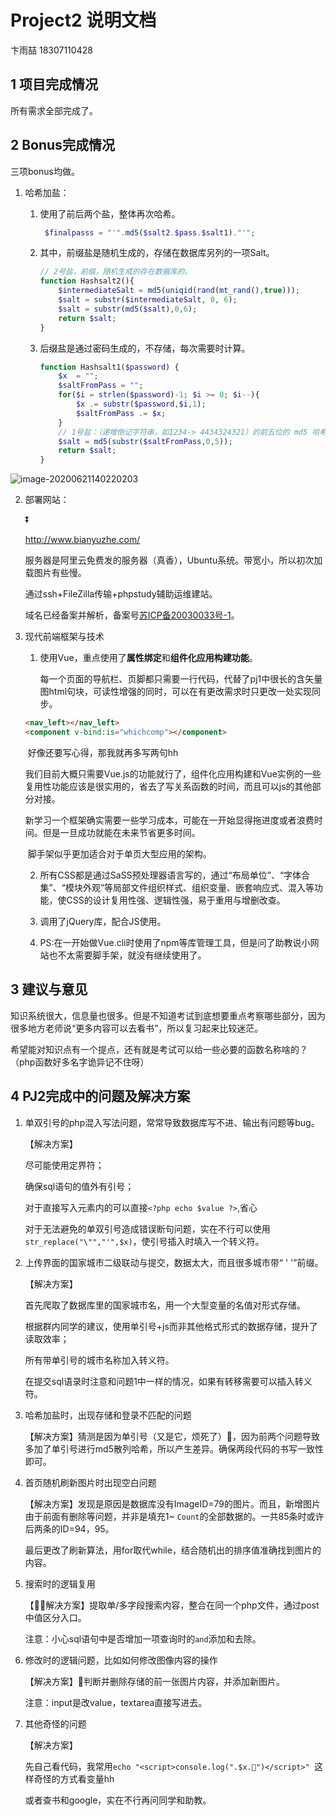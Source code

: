 # Project2 说明文档

卞雨喆 18307110428

## 1 项目完成情况

所有需求全部完成了。

## 2 Bonus完成情况

三项bonus均做。

1. 哈希加盐：

	1. 使用了前后两个盐，整体再次哈希。

		```php
		 $finalpasss = "'".md5($salt2.$pass.$salt1)."'";
		```

	2. 其中，前缀盐是随机生成的，存储在数据库另列的一项Salt。

		```php
		// 2号盐，前缀，随机生成的存在数据库的。
		function Hashsalt2(){
		    $intermediateSalt = md5(uniqid(rand(mt_rand(),true)));
		    $salt = substr($intermediateSalt, 0, 6);
		    $salt = substr(md5($salt),0,6);
		    return $salt;
		}
		```

	2. 后缀盐是通过密码生成的，不存储，每次需要时计算。

		```php
		function Hashsalt1($password) {
		    $x  = "";
		    $saltFromPass = "";
		    for($i = strlen($password)-1; $i >= 0; $i--){
		        $x .= substr($password,$i,1);
		        $saltFromPass .= $x;
		    }
		    // 1号盐：（递增倒记字符串，如1234-> 4434324321）的前五位的 md5 哈希
		    $salt = md5(substr($saltFromPass,0,5));
		    return $salt;
		}
		```

![image-20200621140220203](https://gitee.com/YuzheBian/assets/raw/master/img/image-20200621140220203.png)



2. 部署网站：

	⏬

	http://www.bianyuzhe.com/

	服务器是阿里云免费发的服务器（真香），Ubuntu系统。带宽小，所以初次加载图片有些慢。

	通过ssh+FileZilla传输+phpstudy辅助运维建站。

	域名已经备案并解析，备案号<u>苏ICP备20030033号-1</u>。



3. 现代前端框架与技术
	1. 使用Vue，重点使用了**属性绑定**和**组件化应用构建功能**。

		每一个页面的导航栏、页脚都只需要一行代码，代替了pj1中很长的含矢量图html句块，可读性增强的同时，可以在有更改需求时只更改一处实现同步。

	```html
	<nav_left></nav_left>
	<component v-bind:is="whichcomp"></component>
	```

	​		 好像还要写心得，那我就再多写两句hh

	​		我们目前大概只需要Vue.js的功能就行了，组件化应用构建和Vue实例的一些复用性功能应该是很实用的，省去了写关系函数的时间，而且可以js的其他部分对接。

	​	    新学习一个框架确实需要一些学习成本，可能在一开始显得拖进度或者浪费时间。但是一旦成功就能在未来节省更多时间。

	​		脚手架似乎更加适合对于单页大型应用的架构。

	2. 所有CSS都是通过SaSS预处理器语言写的，通过“布局单位”、“字体合集”、“模块外观”等局部文件组织样式、组织变量、嵌套响应式、混入等功能，使CSS的设计复用性强、逻辑性强，易于重用与增删改查。

	3. 调用了jQuery库，配合JS使用。
	4. PS:在一开始做Vue.cli时使用了npm等库管理工具，但是问了助教说小网站也不太需要脚手架，就没有继续使用了。



## 3 建议与意见

知识系统很大，信息量也很多。但是不知道考试到底想要重点考察哪些部分，因为很多地方老师说“更多内容可以去看书”，所以复习起来比较迷茫。

希望能对知识点有一个提点，还有就是考试可以给一些必要的函数名称啥的？（php函数好多名字诡异记不住呀）



## 4 PJ2完成中的问题及解决方案

1. 单双引号的php混入写法问题，常常导致数据库写不进、输出有问题等bug。

	【解决方案】

	尽可能使用定界符；

	确保sql语句的值外有引号；

	对于直接写入元素内的可以直接`<?php echo $value ?>`,省心

	对于无法避免的单双引号造成错误断句问题，实在不行可以使用`str_replace("\"","'",$x)`，使引号插入时填入一个转义符。

2. 上传界面的国家城市二级联动与提交，数据太大，而且很多城市带“ ' '”前缀。

	【解决方案】

	首先爬取了数据库里的国家城市名，用一个大型变量的名值对形式存储。

	根据群内同学的建议，使用单引号+js而非其他格式形式的数据存储，提升了读取效率；

	所有带单引号的城市名称加入转义符。

	在提交sql语录时注意和问题1中一样的情况，如果有转移需要可以插入转义符。

3. 哈希加盐时，出现存储和登录不匹配的问题

	【解决方案】猜测是因为单引号（又是它，烦死了），因为前两个问题导致多加了单引号进行md5散列哈希，所以产生差异。确保两段代码的书写一致性即可。

4. 首页随机刷新图片时出现空白问题

	【解决方案】发现是原因是数据库没有ImageID=79的图片。而且，新增图片由于前面有删除等问题，并非是填充1~ `Count`的全部数据的。一共85条时或许后两条的ID=94，95。

	最后更改了刷新算法，用for取代while，结合随机出的排序值准确找到图片的内容。

5. 搜索时的逻辑复用

	【解决方案】提取单/多字段搜索内容，整合在同一个php文件，通过post中值区分入口。

	  注意：小心sql语句中是否增加一项查询时的`and`添加和去除。

6. 修改时的逻辑问题，比如如何修改图像内容的操作

	【解决方案】判断并删除存储的前一张图片内容，并添加新图片。

	  注意：input是改value，textarea直接写进去。

7. 其他奇怪的问题

	  【解决方案】

	  先自己看代码，我常用`echo "<script>console.log(".$x.")</script>" `这样奇怪的方式看变量hh

	  或者查书和google，实在不行再问同学和助教。


